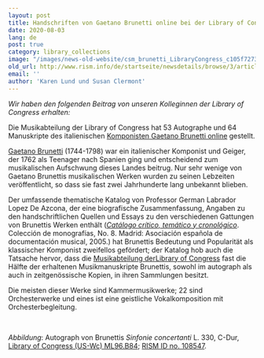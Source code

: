 ```yaml
---
layout: post
title: Handschriften von Gaetano Brunetti online bei der Library of Congress
date: 2020-08-03
lang: de
post: true
category: library_collections
image: "/images/news-old-website/csm_brunetti_LibraryCongress_c105f7273d.jpg"
old_url: http://www.rism.info/de/startseite/newsdetails/browse/3/article/64/gaetano-brunetti-manuscripts-online-at-the-library-of-congress.html
email: ''
author: 'Karen Lund und Susan Clermont'
---
```


_Wir haben den folgenden Beitrag von unseren Kolleginnen der Library of Congress erhalten:_

Die Musikabteilung der Library of Congress hat 53 Autographe und 64 Manuskripte des italienischen [Komponisten Gaetano Brunetti online](https://www.loc.gov/collections/gaetano-brunetti-manuscript-scores/about-this-collection/) gestellt.[  
](https://opac.rism.info/search?View=rism&author=brunetti+gaetano)

[Gaetano Brunetti](https://opac.rism.info/search?View=rism&author=brunetti+gaetano) (1744-1798) war ein italienischer Komponist und Geiger, der 1762 als Teenager nach Spanien ging und entscheidend zum musikalischen Aufschwung dieses Landes beitrug. Nur sehr wenige von Gaetano Brunettis musikalischen Werken wurden zu seinen Lebzeiten veröffentlicht, so dass sie fast zwei Jahrhunderte lang unbekannt blieben.

Der umfassende thematische Katalog von Professor German Labrador Lopez De Azcona, der eine biografische Zusammenfassung, Angaben zu den handschriftlichen Quellen und Essays zu den verschiedenen Gattungen von Brunettis Werken enthält ([_Catálogo crítico, temático y cronológico_](https://opac.rism.info/search?id=lit30027168&View=rism). Colección de monografías, No. 8. Madrid: Asociación española de documentación musical, 2005.) hat Brunettis Bedeutung und Popularität als klassischer Komponist zweifellos gefördert; der Katalog hob auch die Tatsache hervor, dass die [Musikabteilung der](https://opac.rism.info/search?View=rism&author=brunetti&siglum=US-Wc)[Library of Congress](https://opac.rism.info/search?View=rism&author=brunetti&siglum=US-Wc) fast die Hälfte der erhaltenen Musikmanuskripte Brunettis, sowohl im autograph als auch in zeitgenössische Kopien, in ihren Sammlungen besitzt.

Die meisten dieser Werke sind Kammermusikwerke; 22 sind Orchesterwerke und eines ist eine geistliche Vokalkomposition mit Orchesterbegleitung.

&nbsp;

_Abbildung_: Autograph von Brunettis _Sinfonie concertanti_ L. 330, C-Dur, [Library of Congress (US-Wc) ML96.B84](http://hdl.loc.gov/loc.music/musbrunetti.100000); [RISM ID no. 108547](https://opac.rism.info/search?id=108547&View=rism).

&nbsp;